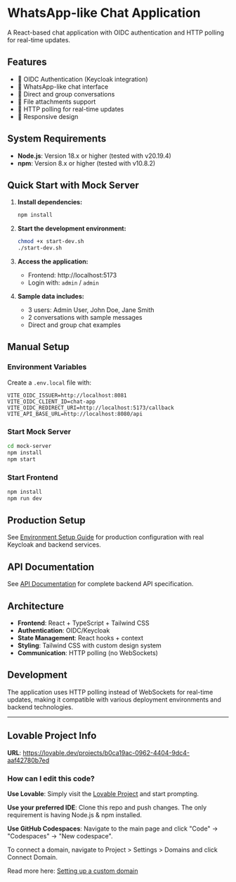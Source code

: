 # WhatsApp-like Chat Application

A React-based chat application with OIDC authentication and HTTP polling for real-time updates.

## Features

- 🔐 OIDC Authentication (Keycloak integration)
- 💬 WhatsApp-like chat interface
- 👥 Direct and group conversations
- 📎 File attachments support
- 🔄 HTTP polling for real-time updates
- 📱 Responsive design

## System Requirements

- **Node.js**: Version 18.x or higher (tested with v20.19.4)
- **npm**: Version 8.x or higher (tested with v10.8.2)

## Quick Start with Mock Server

1. **Install dependencies:**
   ```bash
   npm install
   ```

2. **Start the development environment:**
   ```bash
   chmod +x start-dev.sh
   ./start-dev.sh
   ```

3. **Access the application:**
   - Frontend: http://localhost:5173
   - Login with: `admin` / `admin`

4. **Sample data includes:**
   - 3 users: Admin User, John Doe, Jane Smith
   - 2 conversations with sample messages
   - Direct and group chat examples

## Manual Setup

### Environment Variables

Create a `.env.local` file with:

```env
VITE_OIDC_ISSUER=http://localhost:8081
VITE_OIDC_CLIENT_ID=chat-app
VITE_OIDC_REDIRECT_URI=http://localhost:5173/callback
VITE_API_BASE_URL=http://localhost:8080/api
```

### Start Mock Server

```bash
cd mock-server
npm install
npm start
```

### Start Frontend

```bash
npm install
npm run dev
```

## Production Setup

See [Environment Setup Guide](docs/ENVIRONMENT_SETUP.md) for production configuration with real Keycloak and backend services.

## API Documentation

See [API Documentation](docs/API_DOCUMENTATION.md) for complete backend API specification.

## Architecture

- **Frontend**: React + TypeScript + Tailwind CSS
- **Authentication**: OIDC/Keycloak
- **State Management**: React hooks + context
- **Styling**: Tailwind CSS with custom design system
- **Communication**: HTTP polling (no WebSockets)

## Development

The application uses HTTP polling instead of WebSockets for real-time updates, making it compatible with various deployment environments and backend technologies.

---

## Lovable Project Info

**URL**: https://lovable.dev/projects/b0ca19ac-0962-4404-9dc4-aaf42780b7ed

### How can I edit this code?

**Use Lovable**: Simply visit the [Lovable Project](https://lovable.dev/projects/b0ca19ac-0962-4404-9dc4-aaf42780b7ed) and start prompting.

**Use your preferred IDE**: Clone this repo and push changes. The only requirement is having Node.js & npm installed.

**Use GitHub Codespaces**: Navigate to the main page and click "Code" -> "Codespaces" -> "New codespace".

To connect a domain, navigate to Project > Settings > Domains and click Connect Domain.

Read more here: [Setting up a custom domain](https://docs.lovable.dev/tips-tricks/custom-domain#step-by-step-guide)
